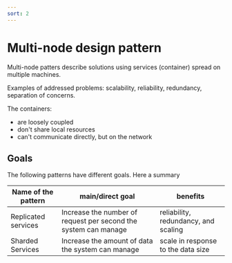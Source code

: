 ```yaml
---
sort: 2
---
```


# Multi-node design pattern

Multi-node patters describe solutions using services (container) spread on multiple machines.

Examples of addressed problems: scalability, reliability, redundancy, separation of concerns.

The containers:
- are loosely coupled
- don't share local resources
- can't communicate directly, but on the network


## Goals
The following patterns have different goals. Here a summary

| Name of the pattern  | main/direct goal                                                | benefits                               |
| -------------------- | --------------------------------------------------------------- | -------------------------------------- |
| Replicated services  | Increase the number of request per second the system can manage | reliability, redundancy, and scaling   |
| Sharded Services     | Increase the amount of data the system can manage               | scale in response to the data size     |


